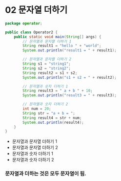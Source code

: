 # 02 문자열 더하기
```java
package operator;

public class Operator2 {
    public static void main(String[] args) {
        // 문자열과 문자열 더하기 1
        String result1 = "hello " + "world";
        System.out.println("result1 = " + result1);

        // 문자열과 문자열 더하기 2
        String s1 = "string1";
        String s2 = "string2";
        String result2 = s1 + s2;
        System.out.println("s1 + s2 = " + result2);

        // 문자열과 숫자 더하기 1
        String result3 = " a + b " + 10;
        System.out.println("result3 = " + result3);

        // 문자열과 숫자 더하기 2
        int num = 20;
        String str = "a + b = ";
        String result4 = str + num;
        System.out.println(result4);
    }
}
```
- 문자열과 문자열 더하기 1
- 문자열과 문자열 더하기 2
- 문자열과 숫자 더하기 1
- 문자열과 숫자 더하기 2

### 문자열과 더하는 것은 모두 문자열이 됨.